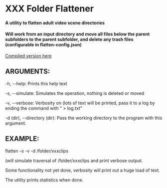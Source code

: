 # XXX Folder Flattener

#### A utility to flatten adult video scene directories

#### Will work from an input directory and move all files below the parent subfolders to the parent subfolder, and delete any trash files (configurable in flatten-config.json)

[Compiled version here](https://github.com/cooperdk/XXX-Folder-Flattener/releases)

## ARGUMENTS:


-h, --help: Prints this help text

-s, --simulate: Simulates the operation, nothing is deleted or moved

-v, --verbose: Verbosity on (lots of text will be printed, pass it to a log by ending the command with " > log.txt"

-d (dir), --directory (dir): Pass the working directory to the program with this argument.
  
## EXAMPLE:


flatten -s -v -d /folder/xxxclips

(will simulate traversal of /folder/xxxclips and print verbose output.


Some functionality not yet done, verbosity will print out a huge load of text.

The utility prints statistics when done.

